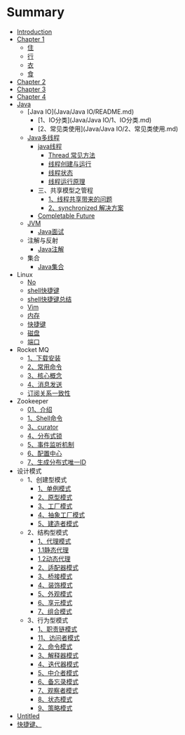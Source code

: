 # Summary

* [Introduction](README.md)
* [Chapter 1](Chapter1/README.md)
    * [住](Chapter1/住.md)
    * [行](Chapter1/行.md)
    * [衣](Chapter1/衣.md)
    * [食](Chapter1/食.md)
* [Chapter 2](Chapter2/README.md)
* [Chapter 3](Chapter3/README.md)
* [Chapter 4](Chapter4/README.md)
* [Java](Java/README.md)
    * [Java IO](Java/Java IO/README.md)
        * [1、IO分类](Java/Java IO/1、IO分类.md)
        * [2、常见类使用](Java/Java IO/2、常见类使用.md)
    * [Java多线程](Java/Java多线程/README.md)
        * [java线程](Java/Java多线程/java线程/README.md)
            * [Thread 常见方法](Java/Java多线程/Thread%20常见方法.md)
            * [线程创建与运行](Java/Java多线程/java线程/线程创建与运行.md)
            * [线程状态](Java/Java多线程/java线程/线程状态.md)
            * [线程运行原理](Java/Java多线程/java线程/线程运行原理.md)
        * 三、共享模型之管程
            * [1、线程共享带来的问题](Java/Java多线程/三、共享模型之管程/1、线程共享带来的问题.md)
            * [2、synchronized 解决方案](Java/Java多线程/三、共享模型之管程/2、synchronized%20解决方案.md)
        * [Completable Future](Java/Java多线程/CompletableFuture.md)
    * [JVM](Java/JVM/jvm.md)
        * [Java面试](Java/JVM/Java面试.md)
    * 注解与反射
        * [Java注解](Java/注解与反射/Java注解.md)
    * 集合
        * [Java集合](Java/集合/Java集合.md)
* Linux
    * [No](Linux/no.md)
    * [shell快捷键](Linux/shell快捷键.md)
    * [shell快捷键总结](Linux/shell快捷键总结.md)
    * [Vim](Linux/vim.md)
    * [内存](Linux/内存.md)
    * [快捷键](Linux/快捷键.md)
    * [磁盘](Linux/磁盘.md)
    * [端口](Linux/端口.md)
* Rocket MQ
    * [1、下载安装](RocketMQ/1、下载安装.md)
    * [2、常用命令](RocketMQ/2、常用命令.md)
    * [3、核心概念](RocketMQ/3、核心概念.md)
    * [4、消息发送](RocketMQ/4、消息发送.md)
    * [订阅关系一致性](RocketMQ/订阅关系一致性.md)
* Zookeeper
    * [01、介绍](zookeeper/01、介绍.md)
    * [1、Shell命令](zookeeper/1、Shell命令.md)
    * [3、curator](zookeeper/3、curator.md)
    * [4、分布式锁](zookeeper/4、分布式锁.md)
    * [5、事件监听机制](zookeeper/5、事件监听机制.md)
    * [6、配置中心](zookeeper/6、配置中心.md)
    * [7、生成分布式唯一ID](zookeeper/7、生成分布式唯一ID.md)
* 设计模式
    * 1、创建型模式
        * [1、单例模式](设计模式/1、创建型模式/1、单例模式.md)
        * [2、原型模式](设计模式/1、创建型模式/2、原型模式.md)
        * [3、工厂模式](设计模式/1、创建型模式/3、工厂模式.md)
        * [4、抽象工厂模式](设计模式/1、创建型模式/4、抽象工厂模式.md)
        * [5、建造者模式](设计模式/1、创建型模式/5、建造者模式.md)
    * 2、结构型模式
        * [1、代理模式](设计模式/2、结构型模式/1、代理模式.md)
        * [1.1静态代理](设计模式/2、结构型模式/1.1静态代理.md)
        * [1.2动态代理](设计模式/2、结构型模式/1.2动态代理.md)
        * [2、适配器模式](设计模式/2、结构型模式/2、适配器模式.md)
        * [3、桥接模式](设计模式/2、结构型模式/3、桥接模式.md)
        * [4、装饰模式](设计模式/2、结构型模式/4、装饰模式.md)
        * [5、外观模式](设计模式/2、结构型模式/5、外观模式.md)
        * [6、享元模式](设计模式/2、结构型模式/6、享元模式.md)
        * [7、组合模式](设计模式/2、结构型模式/7、组合模式.md)
    * 3、行为型模式
        * [1、职责链模式](设计模式/3、行为型模式/1、职责链模式.md)
        * [11、访问者模式](设计模式/3、行为型模式/11、访问者模式.md)
        * [2、命令模式](设计模式/3、行为型模式/2、命令模式.md)
        * [3、解释器模式](设计模式/3、行为型模式/3、解释器模式.md)
        * [4、迭代器模式](设计模式/3、行为型模式/4、迭代器模式.md)
        * [5、中介者模式](设计模式/3、行为型模式/5、中介者模式.md)
        * [6、备忘录模式](设计模式/3、行为型模式/6、备忘录模式.md)
        * [7、观察者模式](设计模式/3、行为型模式/7、观察者模式.md)
        * [8、状态模式](设计模式/3、行为型模式/8、状态模式.md)
        * [9、策略模式](设计模式/3、行为型模式/9、策略模式.md)
* [Untitled](Untitled.md)
* [快捷键、](快捷键、.md)


